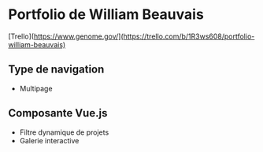 # Portfolio de William Beauvais
[Trello](https://www.genome.gov/](https://trello.com/b/1R3ws608/portfolio-william-beauvais)
## Type de navigation
- Multipage
## Composante Vue.js
- Filtre dynamique de projets
- Galerie interactive
